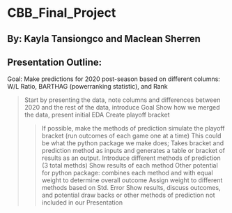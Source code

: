 # CBB_Final_Project
## By: Kayla Tansiongco and Maclean Sherren

## Presentation Outline:
Goal: Make predictions for 2020 post-season based on different columns: W/L Ratio, BARTHAG (powerranking statistic), and Rank

> Start by presenting the data, note columns and differences between 2020 and the rest of the data, introduce Goal
> Show how we merged the data, present initial EDA
> Create playoff bracket
>> If possible, make the methods of prediction simulate the playoff bracket (run outcomes of each game one at a time)
>> This could be what the python package we make does; Takes bracket and prediction method as inputs and generates a table or bracket of results as an output.
> Introduce different methods of prediction (3 total methds)
> Show results of each method
>> Other potential for python package: combines each method and with equal weight to determine overall outcome
>> Assign weight to different methods based on Std. Error
> Show results, discuss outcomes, and potential draw backs or other methods of prediction not included in our Presentation
